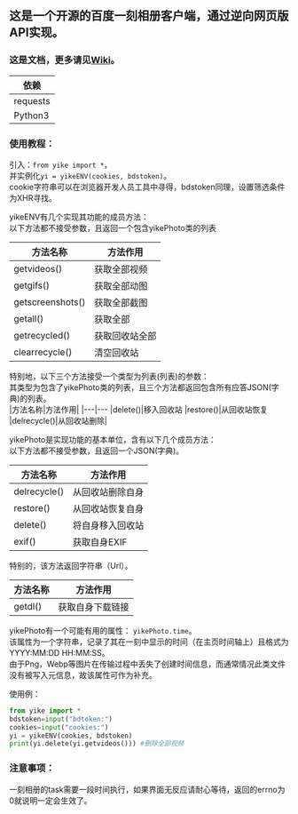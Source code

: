 ## 这是一个开源的百度一刻相册客户端，通过逆向网页版API实现。  
### 这是文档，更多请见[Wiki](https://github.com/hexin-lin-1024/yikeWebClientPython/wiki)。  

|依赖|  
|---
|requests  
|Python3|
  
### 使用教程：
引入：`from yike import *`，  
并实例化`yi = yikeENV(cookies, bdstoken)`。  
cookie字符串可以在浏览器开发人员工具中寻得，bdstoken同理，设置筛选条件为XHR寻找。  
  
yikeENV有几个实现其功能的成员方法：  
以下方法都不接受参数，且返回一个包含yikePhoto类的列表  

|方法名称|方法作用|
|---|---
|getvideos()|获取全部视频
|getgifs()|获取全部动图
|getscreenshots()|获取全部截图
|getall()|获取全部
|getrecycled()|获取回收站全部
|clearrecycle()|清空回收站|
  
特别地，以下三个方法接受一个类型为列表(列表)的参数：  
其类型为包含了yikePhoto类的列表，且三个方法都返回包含所有应答JSON(字典)的列表。  
|方法名称|方法作用|
|---|---
|delete()|移入回收站
|restore()|从回收站恢复
|delrecycle()|从回收站删除|
  
yikePhoto是实现功能的基本单位，含有以下几个成员方法：  
以下方法都不接受参数，且返回一个JSON(字典)。  
  
|方法名称|方法作用|
|---|---
|delrecycle()|从回收站删除自身
|restore()|从回收站恢复自身
|delete()|将自身移入回收站
|exif()|获取自身EXIF|
  
特别的，该方法返回字符串（Url）。  
  
|方法名称|方法作用|
|---|---
|getdl()|获取自身下载链接|
  
yikePhoto有一个可能有用的属性：  `yikePhoto.time`。  
该属性为一个字符串，记录了其在一刻中显示的时间（在主页时间轴上）且格式为YYYY:MM:DD HH:MM:SS。  
由于Png，Webp等图片在传输过程中丢失了创建时间信息，而通常情况此类文件没有被写入元信息，故该属性可作为补充。  

使用例：

```Python
from yike import *  
bdstoken=input("bdtoken:")  
cookies=input("cookies:")  
yi = yikeENV(cookies, bdstoken)  
print(yi.delete(yi.getvideos())) #删除全部视频  
```
  
### 注意事项：  
一刻相册的task需要一段时间执行，如果界面无反应请耐心等待，返回的errno为0就说明一定会生效了。
